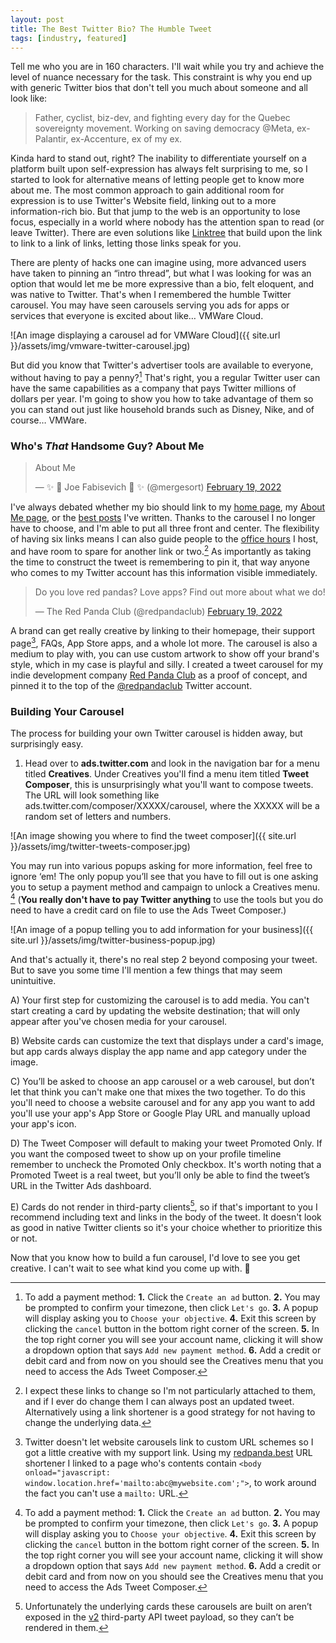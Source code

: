 ```yaml
---
layout: post
title: The Best Twitter Bio? The Humble Tweet
tags: [industry, featured]
---
```


Tell me who you are in 160 characters. I'll wait while you try and achieve the level of nuance necessary for the task. This constraint is why you end up with generic Twitter bios that don't tell you much about someone and all look like:

> Father, cyclist, biz-dev, and fighting every day for the Quebec sovereignty movement. Working on saving democracy @Meta, ex-Palantir, ex-Accenture, ex of my ex.

Kinda hard to stand out, right? The inability to differentiate yourself on a platform built upon self-expression has always felt surprising to me, so I started to look for alternative means of letting people get to know more about me. The most common approach to gain additional room for expression is to use Twitter's Website field, linking out to a more information-rich bio. But that jump to the web is an opportunity to lose focus, especially in a world where nobody has the attention span to read (or leave Twitter). There are even solutions like [Linktree](http://linktr.ee) that build upon the link to link to a link of links, letting those links speak for you.

There are plenty of hacks one can imagine using, more advanced users have taken to pinning an “intro thread”, but what I was looking for was an option that would let me be more expressive than a bio, felt eloquent, and was native to Twitter. That's when I remembered the humble Twitter carousel. You may have seen carousels serving you ads for apps or services that everyone is excited about like… VMWare Cloud.

![An image displaying a carousel ad for VMWare Cloud]({{ site.url }}/assets/img/vmware-twitter-carousel.jpg)

But did you know that Twitter's advertiser tools are available to everyone, without having to pay a penny?[^1] That's right, you a regular Twitter user can have the same capabilities as a company that pays Twitter millions of dollars per year. I'm going to show you how to take advantage of them so you can stand out just like household brands such as Disney, Nike, and of course… VMWare.

### Who's *That* Handsome Guy? About Me

<blockquote class="twitter-tweet" data-dnt="true"><p lang="en" dir="ltr">About Me</p>&mdash; ✨  Joe Fabisevich  ✨ (@mergesort) <a href="https://twitter.com/mergesort/status/1495178694553444355?ref_src=twsrc%5Etfw">February 19, 2022</a></blockquote> <script async src="https://platform.twitter.com/widgets.js" charset="utf-8"></script>

I've always debated whether my bio should link to my [home page](https://fabisevi.ch/), my [About Me page](https://fabisevi.ch/about), or the [best posts](https://www.fabisevi.ch/tag/featured-posts/) I've written. Thanks to the carousel I no longer have to choose, and I'm able to put all three front and center. The flexibility of having six links means I can also guide people to the [office hours](https://redpanda.best/office-hours) I host, and have room to spare for another link or two.[^2] As importantly as taking the time to construct the tweet is remembering to pin it, that way anyone who comes to my Twitter account has this information visible immediately.

<blockquote class="twitter-tweet" data-dnt="true"><p lang="en" dir="ltr">Do you love red pandas? Love apps? Find out more about what we do!</p>&mdash; The Red Panda Club (@redpandaclub) <a href="https://twitter.com/redpandaclub/status/1495170167940292614?ref_src=twsrc%5Etfw">February 19, 2022</a></blockquote> <script async src="https://platform.twitter.com/widgets.js" charset="utf-8"></script>

A brand can get really creative by linking to their homepage, their support page[^3], FAQs, App Store apps, and a whole lot more. The carousel is also a medium to play with, you can use custom artwork to show off your brand's style, which in my case is playful and silly. I created a tweet carousel for my indie development company [Red Panda Club](https://www.redpanda.club) as a proof of concept, and pinned it to the top of the [@redpandaclub](https://twitter.com/redpandaclub) Twitter account.

### Building Your Carousel

The process for building your own Twitter carousel is hidden away, but surprisingly easy.

1. Head over to **ads.twitter.com** and look in the navigation bar for a menu titled **Creatives**. Under Creatives you'll find a menu item titled **Tweet Composer**, this is unsurprisingly what you'll want to compose tweets. The URL will look something like ads.twitter.com/composer/XXXXX/carousel, where the XXXXX will be a random set of letters and numbers.

![An image showing you where to find the tweet composer]({{ site.url }}/assets/img/twitter-tweets-composer.jpg)

You may run into various popups asking for more information, feel free to ignore ‘em! The only popup you’ll see that you have to fill out is one asking you to setup a payment method and campaign to unlock a Creatives menu. [^1] (**You really don't have to pay Twitter anything** to use the tools but you do need to have a credit card on file to use the Ads Tweet Composer.)

![An image of a popup telling you to add information for your business]({{ site.url }}/assets/img/twitter-business-popup.jpg)

And that's actually it, there's no real step 2 beyond composing your tweet. But to save you some time I'll mention a few things that may seem unintuitive.

A) Your first step for customizing the carousel is to add media. You can't start creating a card by updating the website destination; that will only appear after you've chosen media for your carousel.

B) Website cards can customize the text that displays under a card's image, but app cards always display the app name and app category under the image.

C) You’ll be asked to choose an app carousel or a web carousel, but don’t let that think you can't make one that mixes the two together.  To do this you'll need to choose a website carousel and for any app you want to add you'll use your app's App Store or Google Play URL and manually upload your app's icon.

D) The Tweet Composer will default to making your tweet Promoted Only. If you want the composed tweet to show up on your profile timeline remember to uncheck the Promoted Only checkbox. It's worth noting that a Promoted Tweet is a real tweet, but you’ll only be able to find the tweet’s URL in the Twitter Ads dashboard.

E) Cards do not render in third-party clients[^4], so if that's important to you I recommend including text and links in the body of the tweet. It doesn't look as good in native Twitter clients so it's your choice whether to prioritize this or not. 

Now that you know how to build a fun carousel, I'd love to see you get creative. I can't wait to see what kind you come up with. 🎠

[^1]: To add a payment method: **1.** Click the `Create an ad` button. **2.** You may be prompted to confirm your timezone, then click `Let's go`. **3.** A popup will display asking you to `Choose your objective`. **4.** Exit this screen by clicking the `cancel` button in the bottom right corner of the screen. **5.** In the top right corner you will see your account name, clicking it will show a dropdown option that says `Add new payment method`. **6.** Add a credit or debit card and from now on you should see the Creatives menu that you need to access the Ads Tweet Composer.

[^2]: I expect these links to change so I'm not particularly attached to them, and if I ever do change them I can always post an updated tweet. Alternatively using a link shortener is a good strategy for not having to change the underlying data.

[^3]: Twitter doesn't let website carousels link to custom URL schemes so I got a little creative with my support link. Using my [redpanda.best](https://redpanda.best) URL shortener I linked to a page who's contents contain `<body onload="javascript: window.location.href='mailto:abc@mywebsite.com';">`, to work around the fact you can't use a `mailto:` URL.

[^4]: Unfortunately the underlying cards these carousels are built on aren’t exposed in the [v2](https://developer.twitter.com/en/support/twitter-api/v2) third-party API tweet payload, so they can’t be rendered in them.